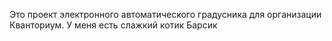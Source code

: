 Это проект электронного автоматического градусника для организации Кванториум. У меня есть слажкий котик Барсик
